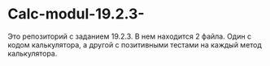# Calc-modul-19.2.3-

Это репозиторий с заданием 19.2.3. 
В нем находится 2 файла. Один с кодом калькулятора, а другой с позитивными тестами на каждый метод калькулятора.
